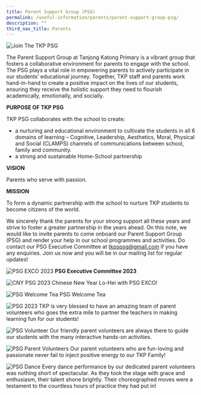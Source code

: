 ```yaml
---
title: Parent Support Group (PSG)
permalink: /useful-information/parents/parent-support-group-psg/
description: ""
third_nav_title: Parents
---
```

![Join The TKP PSG](/images/tkp%20psg%20connect_banner.jpeg)

The Parent Support Group at Tanjong Katong Primary is a vibrant group that fosters a collaborative environment for parents to engage with the school. The PSG plays a vital role in empowering parents to actively participate in our students’ educational journey. Together, TKP staff and parents work hand-in-hand to create a positive impact on the lives of our students, ensuring they receive the holistic support they need to flourish academically, emotionally, and socially.

**PURPOSE OF TKP PSG**

TKP PSG collaborates with the school to create:

* a nurturing and educational environment to cultivate the students in all 6 domains of learning – Cognitive, Leadership, Aesthetics, Moral, Physical and Social (CLAMPS) channels of communications between school, family and community.
* a strong and sustainable Home-School partnership

**VISION**

Parents who serve with passion.

**MISSION**

To form a dynamic partnership with the school to nurture TKP students to become citizens of the world.

We sincerely thank the parents for your strong support all these years and strive to foster a greater partnership in the years ahead. On this note, we would like to invite parents to come onboard our Parent Support Group (PSG) and render your help in our school programmes and activities. Do contact our PSG Executive Committee at tkpspsg@gmail.com if you have any enquiries. Join us now and you will be in our mailing list for regular updates!





![PSG EXCO 2023](/images/psg_pic1_latest_311023.jpg)
**PSG Executive Committee 2023**

![CNY PSG 2023](/images/psg_pic2_latest_311023.jpg)
Chinese New Year Lo-Hei with PSG EXCO! 

![PSG Welcome Tea](/images/psg_pic3_latest_311023.jpg)
PSG Welcome Tea

![PSG 2023](/images/psg_pic4.jpg)
TKP is very blessed to have an amazing team of parent volunteers who goes the extra mile to partner the teachers in making learning fun for our students!

![PSG Volunteer ](/images/psg_pic5.jpg)
Our friendly parent volunteers are always there to guide our students with the many interactive hands-on activities.

![PSG Parent Volunteers](/images/psg_pic6.jpg)
Our parent volunteers who are fun-loving and passionate never fail to inject positive energy to our TKP Family!

![PSG Dance ](/images/psg_pic7.jpg)
Every dance performance by our dedicated parent volunteers was nothing short of spectacular. As they took the stage with grace and enthusiasm, their talent shone brightly. Their choreographed moves were a testament to the countless hours of practice they had put in!